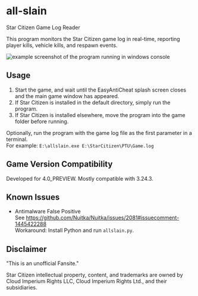 # all-slain
Star Citizen Game Log Reader

This program monitors the Star Citizen game log in real-time, reporting player kills, vehicle kills, and respawn events.

![example screenshot of the program running in windows console](https://github.com/user-attachments/assets/0fa1d08e-776e-449c-b78b-59bf07c5a20c)

## Usage
1. Start the game, and wait until the EasyAntiCheat splash screen closes and the main game window has appeared.
2. If Star Citizen is installed in the default directory, simply run the program.
2. If Star Citizen is installed elsewhere, move the program into the game folder before running.

Optionally, run the program with the game log file as the first parameter in a terminal.  
For example: `E:\allslain.exe E:\StarCitizen\PTU\Game.log`

## Game Version Compatibility
Developed for 4.0_PREVIEW. Mostly compatible with 3.24.3.

## Known Issues
* Antimalware False Positive  
See https://github.com/Nuitka/Nuitka/issues/2081#issuecomment-1445422288  
Workaround: Install Python and run `allslain.py`.

## Disclaimer

"This is an unofficial Fansite."

Star Citizen intellectual property, content, and trademarks are owned by Cloud Imperium Rights LLC, Cloud Imperium Rights Ltd., and their subsidiaries.
